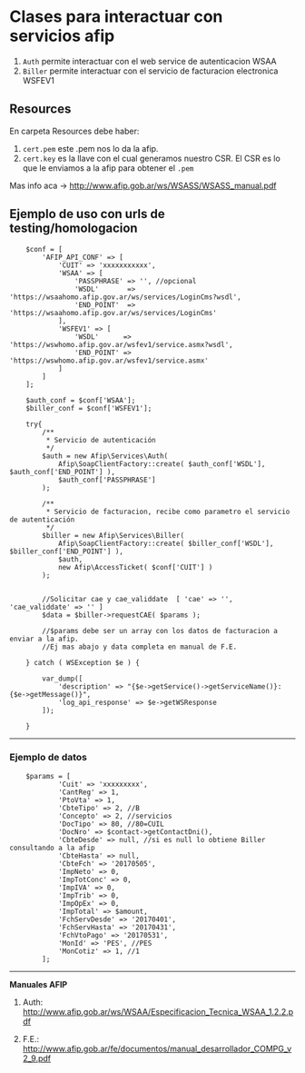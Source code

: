 # Clases para interactuar con servicios afip

1. `Auth` permite interactuar con el web service de autenticacion WSAA
2. `Biller` permite interactuar con el servicio de facturacion electronica WSFEV1

## Resources

En carpeta Resources debe haber: 

1. `cert.pem` este .pem nos lo da la afip.
2. `cert.key` es la llave con el cual generamos nuestro CSR. El CSR es lo que le enviamos a la afip para obtener el `.pem`

Mas info aca -> http://www.afip.gob.ar/ws/WSASS/WSASS_manual.pdf

## Ejemplo de uso con urls de testing/homologacion

```
	$conf = [
		'AFIP_API_CONF' => [
	        'CUIT' => 'xxxxxxxxxxx',
	        'WSAA' => [
	            'PASSPHRASE' => '', //opcional
	            'WSDL'       => 'https://wsaahomo.afip.gov.ar/ws/services/LoginCms?wsdl',
	            'END_POINT'  => 'https://wsaahomo.afip.gov.ar/ws/services/LoginCms'
	        ],
	        'WSFEV1' => [
	            'WSDL'      => 'https://wswhomo.afip.gov.ar/wsfev1/service.asmx?wsdl',
	            'END_POINT' => 'https://wswhomo.afip.gov.ar/wsfev1/service.asmx'
	        ]
    	]
	];

    $auth_conf = $conf['WSAA'];            
    $biller_conf = $conf['WSFEV1'];            

    try{
		/**
		 * Servicio de autenticación
		 */ 
		$auth = new Afip\Services\Auth( 
		    Afip\SoapClientFactory::create( $auth_conf['WSDL'], $auth_conf['END_POINT'] ),                                 
		    $auth_conf['PASSPHRASE'] 
		);        

		/**
		 * Servicio de facturacion, recibe como parametro el servicio de autenticación 
		 */
		$biller = new Afip\Services\Biller( 
		    Afip\SoapClientFactory::create( $biller_conf['WSDL'], $biller_conf['END_POINT'] ), 
		    $auth, 
		    new Afip\AccessTicket( $conf['CUIT'] ) 
		);

		
		//Solicitar cae y cae_validdate  [ 'cae' => '', 'cae_validdate' => '' ]
		$data = $biller->requestCAE( $params );

		//$params debe ser un array con los datos de facturacion a enviar a la afip. 
		//Ej mas abajo y data completa en manual de F.E.

    } catch ( WSException $e ) {
            
        var_dump([
        	'description' => "{$e->getService()->getServiceName()}: {$e->getMessage()}",
        	'log_api_response' => $e->getWSResponse
    	]);

	}

```

------------------------------------------------------------------------

### Ejemplo de datos

```
	$params = [
            'Cuit' => 'xxxxxxxxx',
            'CantReg' => 1,
            'PtoVta' => 1,
            'CbteTipo' => 2, //B
            'Concepto' => 2, //servicios
            'DocTipo' => 80, //80=CUIL
            'DocNro' => $contact->getContactDni(),
            'CbteDesde' => null, //si es null lo obtiene Biller consultando a la afip
            'CbteHasta' => null, 
            'CbteFch' => '20170505',
            'ImpNeto' => 0,
            'ImpTotConc' => 0, 
            'ImpIVA' => 0,
            'ImpTrib' => 0,
            'ImpOpEx' => 0,
            'ImpTotal' => $amount, 
            'FchServDesde' => '20170401', 
            'FchServHasta' => '20170431', 
            'FchVtoPago' => '20170531',
            'MonId' => 'PES', //PES 
            'MonCotiz' => 1, //1 
        ];
```

--------------------------------------------------------------------------
**Manuales AFIP**

1. Auth: http://www.afip.gob.ar/ws/WSAA/Especificacion_Tecnica_WSAA_1.2.2.pdf

2. F.E.: http://www.afip.gob.ar/fe/documentos/manual_desarrollador_COMPG_v2_9.pdf